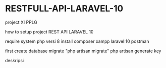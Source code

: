 # RESTFULL-API-LARAVEL-10
project XI PPLG 

how to setup project REST API LARAVEL 10 

require system
php versi 8
install composer
xampp
laravel 10 
postman

first 
create database
migrate "php artisan migrate"
php artisan generate key

deskripsi
